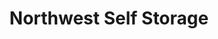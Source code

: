 ---
title: "Northwest Self Storage"
url: /portland/northwest-self-storage-southeast-82nd-avenue/
shop: Mieten
---